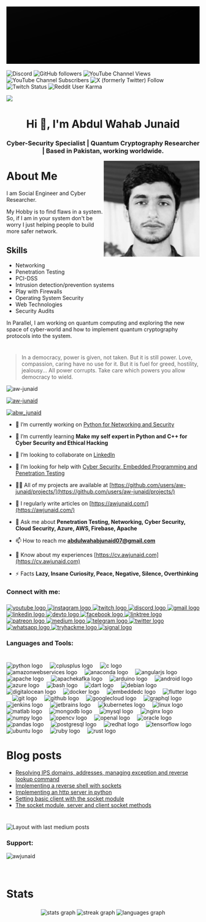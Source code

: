 <img align = "" src="https://github.com/aw-junaid/aw-junaid/blob/main/peakpx.jpg" width="1000" height="150" alt="awjunaid">

![Discord](https://img.shields.io/discord/1163365511309049948)
![GitHub followers](https://img.shields.io/github/followers/aw-junaid)
![YouTube Channel Views](https://img.shields.io/youtube/channel/views/UClhKVCHjOxBTNM50lOBTgoA)
![YouTube Channel Subscribers](https://img.shields.io/youtube/channel/subscribers/UClhKVCHjOxBTNM50lOBTgoA)
![X (formerly Twitter) Follow](https://img.shields.io/twitter/follow/abw_Junaid)
![Twitch Status](https://img.shields.io/twitch/status/awjunaid)
![Reddit User Karma](https://img.shields.io/reddit/user-karma/link/aw-junaid)

<p align="left">
  <a href="https://github.com/sponsors/awjunaid">
    <img src="https://img.shields.io/static/v1?label=Sponsor&message=%E2%9D%A4&logo=GitHub&color=ff69b4"/>
  </a>
</p>

<h1 align="center">Hi 👋, I'm Abdul Wahab Junaid</h1>


<h3 align="center">Cyber-Security Specialist | Quantum Cryptography Researcher | Based in Pakistan, working worldwide.</h3>

<img class="rounded-image" src="https://github.com/aw-junaid/aw-junaid/blob/main/1668274976669.jpeg" alt="awjunaid" width="250" align="right">

# About Me

I am Social Engineer and Cyber Researcher. 

My Hobby is to find flaws in a system. So, if I am in your system don't be worry I just helping people to build more safer network.


<h2>Skills</h2>

<ul>
  <li>Networking</li>
  <li>Penetration Testing</li>
  <li>PCI-DSS</li>
  <li>Intrusion detection/prevention systems</li>
  <li>Play with Firewalls</li>
  <li>Operating System Security</li>
  <li> Web Technologies</li>
  <li>Security Audits</li>
   
</ul>  

In Parallel, I am working on quantum computing and exploring the new space of cyber-world and how to implement quantum cryptography protocols into the system.

#
<blockquote> In a democracy, power is given, not taken. But it is still power. Love, compassion, caring have no use for it. But it is fuel for greed, hostility,  jealousy... All power corrupts. Take care which powers you allow democracy to wield.
</blockquote>

<p align="left"> <img src="https://komarev.com/ghpvc/?username=aw-junaid&label=Profile%20views&color=000000&style=flat" alt="aw-junaid" /> </p>

<p align="left"> <a href="https://github.com/ryo-ma/github-profile-trophy"><img src="https://github-profile-trophy.vercel.app/?username=aw-junaid&theme=matrix" alt="aw-junaid" /></a> </p>

<p align="left"> <a href="https://twitter.com/abw_junaid" target="blank"><img src="https://img.shields.io/twitter/follow/abw_junaid?logo=twitter&style=for-the-badge" alt="abw_junaid" /></a> </p>

- 🔭 I’m currently working on [Python for Networking and Security](https://github.com/aw-junaid/Python_For_Networking_and_Security)

- 🌱 I’m currently learning **Make my self expert in Python and C++ for Cyber Security and Ethical Hacking**

- 👯 I’m looking to collaborate on [LinkedIn](https://www.linkedin.com/in/aw-junaid/)

- 🤝 I’m looking for help with [Cyber Security, Embedded Programming and Penetration Testing](https://awjunaid.com/contact-me/)

- 👨‍💻 All of my projects are available at [https://github.com/users/aw-junaid/projects/](https://github.com/users/aw-junaid/projects/)

- 📝 I regularly write articles on [https://awjunaid.com/](https://awjunaid.com/)

- 💬 Ask me about **Penetration Testing, Networking, Cyber Security, Cloud Security, Azure, AWS, Firebase, Apache**

- 📫 How to reach me **abdulwahabjunaid07@gmail.com**

- 📄 Know about my experiences [https://cv.awjunaid.com](https://cv.awjunaid.com)

- ⚡ Facts **Lazy, Insane Curiosity, Peace, Negative, Silence, Overthinking**



<h3 align="left">Connect with me:</h3>

###

<div align="left">
  <a href="https://www.youtube.com/@awjunaid/featured" target="_blank">
    <img src="https://img.shields.io/static/v1?message=Youtube&logo=youtube&label=&color=FF0000&logoColor=white&labelColor=&style=plastic" height="27" alt="youtube logo"  />
  </a>
  <a href="https://www.instagram.com/4wji_in41d" target="_blank">
    <img src="https://img.shields.io/static/v1?message=Instagram&logo=instagram&label=&color=E4405F&logoColor=white&labelColor=&style=plastic" height="27" alt="instagram logo"  />
  </a>
  <a href="https://www.twitch.tv/awjunaid" target="_blank">
    <img src="https://img.shields.io/static/v1?message=Twitch&logo=twitch&label=&color=9146FF&logoColor=white&labelColor=&style=plastic" height="27" alt="twitch logo"  />
  </a>
  <a href="https://discord.gg/fy6MN3EQ" target="_blank">
    <img src="https://img.shields.io/static/v1?message=Discord&logo=discord&label=&color=7289DA&logoColor=white&labelColor=&style=plastic" height="27" alt="discord logo"  />
  </a>
  <a href="mailto:abdulwahabjunaid07@gmail.com" target="_blank">
    <img src="https://img.shields.io/static/v1?message=Gmail&logo=gmail&label=&color=D14836&logoColor=white&labelColor=&style=plastic" height="27" alt="gmail logo"  />
  </a>
  <a href="https://www.linkedin.com/in/aw-junaid" target="_blank">
    <img src="https://img.shields.io/static/v1?message=LinkedIn&logo=linkedin&label=&color=0077B5&logoColor=white&labelColor=&style=plastic" height="27" alt="linkedin logo"  />
  </a>
  <a href="https://dev.to/awjunaid" target="_blank">
    <img src="https://img.shields.io/static/v1?message=dev.to&logo=dev.to&label=&color=0A0A0A&logoColor=white&labelColor=&style=plastic" height="27" alt="devto logo"  />
  </a>
  <a href="https://www.facebook.com/abdulwahjunaid" target="_blank">
    <img src="https://img.shields.io/static/v1?message=Facebook&logo=facebook&label=&color=1877F2&logoColor=white&labelColor=&style=plastic" height="27" alt="facebook logo"  />
  </a>
  <a href="https://linktr.ee/awjunaid" target="_blank">
    <img src="https://img.shields.io/static/v1?message=Linktree&logo=linktree&label=&color=1de9b6&logoColor=white&labelColor=&style=plastic" height="27" alt="linktree logo"  />
  </a>
  <a href="https://www.patreon.com/awjunaid" target="_blank">
    <img src="https://img.shields.io/static/v1?message=Patreon&logo=patreon&label=&color=F96854&logoColor=white&labelColor=&style=plastic" height="27" alt="patreon logo"  />
  </a>
  <a href="https://medium.com/@aw-junaid" target="_blank">
    <img src="https://img.shields.io/static/v1?message=Medium&logo=medium&label=&color=12100E&logoColor=white&labelColor=&style=plastic" height="27" alt="medium logo"  />
  </a>
  <a href="https://t.me/aw_junaid" target="_blank">
    <img src="https://img.shields.io/static/v1?message=Telegram&logo=telegram&label=&color=2CA5E0&logoColor=white&labelColor=&style=plastic" height="27" alt="telegram logo"  />
  </a>
  <a href="https://twitter.com/abw_junaid" target="_blank">
    <img src="https://img.shields.io/static/v1?message=Twitter&logo=twitter&label=&color=1DA1F2&logoColor=white&labelColor=&style=plastic" height="27" alt="twitter logo"  />
  </a>
  <a href="https://whatsapp.com/channel/0029VaCXDFaDJ6H8eKO6bB1p" target="_blank">
    <img src="https://img.shields.io/static/v1?message=Whatsapp&logo=whatsapp&label=&color=25D366&logoColor=white&labelColor=&style=plastic" height="27" alt="whatsapp logo"  />
  </a>
  <a href="https://tryhackme.com/p/abdulwahabjunaid" target="_blank">
    <img src="https://img.shields.io/static/v1?message=TryHackMe&logo=tryhackme&label=&color=88cc14&logoColor=white&labelColor=&style=plastic" height="27" alt="tryhackme logo"  />
  </a>
  <a href="https://signal.group/#CjQKIIn4N7hSjCHxyHraz0LMLKOOxHWEM9vj6xrlx9cqLY4KEhD-GB0mJ0Q8Qn5iEB3R1kOk" target="_blank">
    <img src="https://img.shields.io/static/v1?message=Signal&logo=signal&label=&color=039BE5&logoColor=white&labelColor=&style=plastic" height="27" alt="signal logo"  />
  </a>
</div>

###

<h3 align="left">Languages and Tools:</h3>

###

<br clear="both">

<div align="left">
  <img src="https://cdn.jsdelivr.net/gh/devicons/devicon/icons/python/python-original.svg" height="33" alt="python logo"  />
  <img width="11" />
  <img src="https://cdn.jsdelivr.net/gh/devicons/devicon/icons/cplusplus/cplusplus-original.svg" height="33" alt="cplusplus logo"  />
  <img width="11" />
  <img src="https://cdn.jsdelivr.net/gh/devicons/devicon/icons/c/c-original.svg" height="33" alt="c logo"  />
  <img width="11" />
  <img src="https://cdn.jsdelivr.net/gh/devicons/devicon/icons/amazonwebservices/amazonwebservices-original.svg" height="33" alt="amazonwebservices logo"  />
  <img width="11" />
  <img src="https://cdn.jsdelivr.net/gh/devicons/devicon/icons/anaconda/anaconda-original.svg" height="33" alt="anaconda logo"  />
  <img width="11" />
  <img src="https://cdn.jsdelivr.net/gh/devicons/devicon/icons/angularjs/angularjs-original.svg" height="33" alt="angularjs logo"  />
  <img width="11" />
  <img src="https://cdn.jsdelivr.net/gh/devicons/devicon/icons/apache/apache-original.svg" height="33" alt="apache logo"  />
  <img width="11" />
  <img src="https://cdn.jsdelivr.net/gh/devicons/devicon/icons/apachekafka/apachekafka-original.svg" height="33" alt="apachekafka logo"  />
  <img width="11" />
  <img src="https://cdn.jsdelivr.net/gh/devicons/devicon/icons/arduino/arduino-original.svg" height="33" alt="arduino logo"  />
  <img width="11" />
  <img src="https://cdn.jsdelivr.net/gh/devicons/devicon/icons/android/android-original.svg" height="33" alt="android logo"  />
  <img width="11" />
  <img src="https://cdn.jsdelivr.net/gh/devicons/devicon/icons/azure/azure-original.svg" height="33" alt="azure logo"  />
  <img width="11" />
  <img src="https://cdn.jsdelivr.net/gh/devicons/devicon/icons/bash/bash-original.svg" height="33" alt="bash logo"  />
  <img width="11" />
  <img src="https://cdn.jsdelivr.net/gh/devicons/devicon/icons/dart/dart-original.svg" height="33" alt="dart logo"  />
  <img width="11" />
  <img src="https://cdn.jsdelivr.net/gh/devicons/devicon/icons/debian/debian-original.svg" height="33" alt="debian logo"  />
  <img width="11" />
  <img src="https://cdn.jsdelivr.net/gh/devicons/devicon/icons/digitalocean/digitalocean-original.svg" height="33" alt="digitalocean logo"  />
  <img width="11" />
  <img src="https://cdn.jsdelivr.net/gh/devicons/devicon/icons/docker/docker-original.svg" height="33" alt="docker logo"  />
  <img width="11" />
  <img src="https://cdn.jsdelivr.net/gh/devicons/devicon/icons/embeddedc/embeddedc-original.svg" height="33" alt="embeddedc logo"  />
  <img width="11" />
  <img src="https://cdn.jsdelivr.net/gh/devicons/devicon/icons/flutter/flutter-original.svg" height="33" alt="flutter logo"  />
  <img width="11" />
  <img src="https://cdn.jsdelivr.net/gh/devicons/devicon/icons/git/git-original.svg" height="33" alt="git logo"  />
  <img width="11" />
  <img src="https://cdn.jsdelivr.net/gh/devicons/devicon/icons/github/github-original.svg" height="33" alt="github logo"  />
  <img width="11" />
  <img src="https://cdn.jsdelivr.net/gh/devicons/devicon/icons/googlecloud/googlecloud-original.svg" height="33" alt="googlecloud logo"  />
  <img width="11" />
  <img src="https://cdn.jsdelivr.net/gh/devicons/devicon/icons/graphql/graphql-plain.svg" height="33" alt="graphql logo"  />
  <img width="11" />
  <img src="https://cdn.jsdelivr.net/gh/devicons/devicon/icons/jenkins/jenkins-line.svg" height="33" alt="jenkins logo"  />
  <img width="11" />
  <img src="https://cdn.jsdelivr.net/gh/devicons/devicon/icons/jetbrains/jetbrains-original.svg" height="33" alt="jetbrains logo"  />
  <img width="11" />
  <img src="https://cdn.jsdelivr.net/gh/devicons/devicon/icons/kubernetes/kubernetes-plain.svg" height="33" alt="kubernetes logo"  />
  <img width="11" />
  <img src="https://cdn.jsdelivr.net/gh/devicons/devicon/icons/linux/linux-original.svg" height="33" alt="linux logo"  />
  <img width="11" />
  <img src="https://cdn.jsdelivr.net/gh/devicons/devicon/icons/matlab/matlab-original.svg" height="33" alt="matlab logo"  />
  <img width="11" />
  <img src="https://cdn.jsdelivr.net/gh/devicons/devicon/icons/mongodb/mongodb-original.svg" height="33" alt="mongodb logo"  />
  <img width="11" />
  <img src="https://cdn.jsdelivr.net/gh/devicons/devicon/icons/mysql/mysql-original.svg" height="33" alt="mysql logo"  />
  <img width="11" />
  <img src="https://cdn.jsdelivr.net/gh/devicons/devicon/icons/nginx/nginx-original.svg" height="33" alt="nginx logo"  />
  <img width="11" />
  <img src="https://cdn.jsdelivr.net/gh/devicons/devicon/icons/numpy/numpy-original.svg" height="33" alt="numpy logo"  />
  <img width="11" />
  <img src="https://cdn.jsdelivr.net/gh/devicons/devicon/icons/opencv/opencv-original.svg" height="33" alt="opencv logo"  />
  <img width="11" />
  <img src="https://cdn.jsdelivr.net/gh/devicons/devicon/icons/openal/openal-original.svg" height="33" alt="openal logo"  />
  <img width="11" />
  <img src="https://cdn.jsdelivr.net/gh/devicons/devicon/icons/oracle/oracle-original.svg" height="33" alt="oracle logo"  />
  <img width="11" />
  <img src="https://cdn.jsdelivr.net/gh/devicons/devicon/icons/pandas/pandas-original.svg" height="33" alt="pandas logo"  />
  <img width="11" />
  <img src="https://cdn.jsdelivr.net/gh/devicons/devicon/icons/postgresql/postgresql-original.svg" height="33" alt="postgresql logo"  />
  <img width="11" />
  <img src="https://cdn.jsdelivr.net/gh/devicons/devicon/icons/redhat/redhat-original.svg" height="33" alt="redhat logo"  />
  <img width="11" />
  <img src="https://cdn.jsdelivr.net/gh/devicons/devicon/icons/tensorflow/tensorflow-original.svg" height="33" alt="tensorflow logo"  />
  <img width="11" />
  <img src="https://cdn.jsdelivr.net/gh/devicons/devicon/icons/ubuntu/ubuntu-plain.svg" height="33" alt="ubuntu logo"  />
  <img width="11" />
  <img src="https://cdn.jsdelivr.net/gh/devicons/devicon/icons/ruby/ruby-original.svg" height="33" alt="ruby logo"  />
  <img width="11" />
  <img src="https://cdn.jsdelivr.net/gh/devicons/devicon/icons/rust/rust-plain.svg" height="33" alt="rust logo"  />
</div>

###

###

# Blog posts

<!-- BLOG-POST-LIST:START -->
- [Resolving IPS domains, addresses, managing exception and reverse lookup command](https://awjunaid.com/python/resolving-ips-domains-addresses-managing-exception-and-reverse-lookup-command/)
- [Implementing a reverse shell with sockets](https://awjunaid.com/python/implementing-a-reverse-shell-with-sockets/)
- [Implementing an http server in python](https://awjunaid.com/python/implementing-an-http-server-in-python/)
- [Setting basic client with the socket module](https://awjunaid.com/python/setting-basic-client-with-the-socket-module/)
- [The socket module, server and client socket methods](https://awjunaid.com/python/the-socket-module-server-and-client-socket-methods/)
<!-- BLOG-POST-LIST:END -->

###

<br clear="both">

<div align="left">
  <img src="https://github-read-medium-git-main.pahlevikun.vercel.app/latest?limit=8&username=aw-junaid&theme=github_dark" alt="Layout with last medium posts"  />
</div>

###

<h3 align="left">Support:</h3>
<p><a href="https://www.buymeacoffee.com/awjunaid"> <img align="left" src="https://cdn.buymeacoffee.com/buttons/v2/default-black.png" height="70" width="250" alt="awjunaid" /></a></p><br><br>

 <br>

###
 
# Stats


###

<div align="center">
  <img src="https://github-readme-stats.vercel.app/api?username=aw-junaid&hide_title=false&hide_rank=false&show_icons=true&include_all_commits=true&count_private=true&disable_animations=false&theme=tokyonight&locale=en&hide_border=false" height="150" alt="stats graph"  />
  <img src="https://streak-stats.demolab.com?user=aw-junaid&locale=en&mode=daily&theme=tokyonight&hide_border=false&border_radius=5" height="150" alt="streak graph"  />
  <img src="https://github-readme-stats.vercel.app/api/top-langs?username=aw-junaid&locale=en&hide_title=false&layout=compact&card_width=500&langs_count=20&theme=tokyonight&hide_border=false" height="200" width="700" alt="languages graph"  />
</div>

###


###


